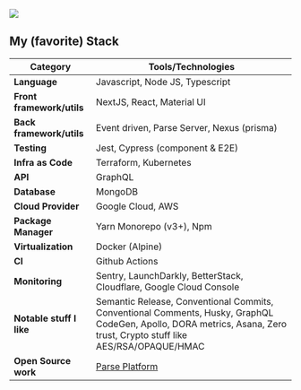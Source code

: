 ![](https://media.giphy.com/media/enqnZjh7ydrefjR1YO/giphy.gif)
## My (favorite) Stack

| **Category**               | **Tools/Technologies**                                           |
|----------------------------|-----------------------------------------------------------------|
| **Language**               | Javascript, Node JS, Typescript                                  |
| **Front framework/utils**  | NextJS, React, Material UI                                       |
| **Back framework/utils**   | Event driven, Parse Server, Nexus (prisma)                       |
| **Testing**                | Jest, Cypress (component & E2E)                                  |
| **Infra as Code**          | Terraform, Kubernetes                                           |
| **API**                    | GraphQL                                                        |
| **Database**               | MongoDB                                                        |
| **Cloud Provider**         | Google Cloud, AWS                                              |
| **Package Manager**        | Yarn Monorepo (v3+), Npm                                        |
| **Virtualization**         | Docker (Alpine)                                                 |
| **CI**                     | Github Actions                                                 |
| **Monitoring**             | Sentry, LaunchDarkly, BetterStack, Cloudflare, Google Cloud Console |
| **Notable stuff I like**   | Semantic Release, Conventional Commits, Conventional Comments, Husky, GraphQL CodeGen, Apollo, DORA metrics, Asana, Zero trust, Crypto stuff like AES/RSA/OPAQUE/HMAC |
| **Open Source work**       | [Parse Platform](https://parseplatform.org/)                     |

